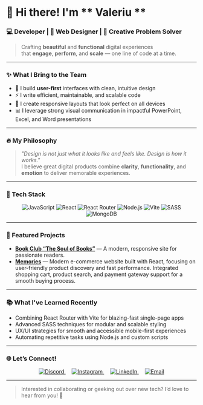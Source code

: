 # 👋 Hi there! I'm ** Valeriu **

### 💻 Developer | 🎨 Web Designer | 🚀 Creative Problem Solver

> Crafting **beautiful** and **functional** digital experiences  
> that **engage**, **perform**, and **scale** — one line of code at a time.

---

### ✨ What I Bring to the Team

- 🎯 I build **user-first** interfaces with clean, intuitive design  
- ⚡ I write efficient, maintainable, and scalable code  
- 📐 I create responsive layouts that look perfect on all devices  
- 📊 I leverage strong visual communication in impactful PowerPoint, Excel, and Word presentations  

---

### 🔥 My Philosophy

> *"Design is not just what it looks like and feels like. Design is how it works."*  
> I believe great digital products combine **clarity**, **functionality**, and **emotion** to deliver memorable experiences.

---

### 🚀 Tech Stack

<p align="center">
  <img src="https://img.shields.io/badge/JavaScript-F7DF1E?style=for-the-badge&logo=javascript&logoColor=black" alt="JavaScript" />
  <img src="https://img.shields.io/badge/React-61DAFB?style=for-the-badge&logo=react&logoColor=black" alt="React" />
  <img src="https://img.shields.io/badge/React_Router-CA4245?style=for-the-badge&logo=react-router&logoColor=white" alt="React Router" />
  <img src="https://img.shields.io/badge/Node.js-339933?style=for-the-badge&logo=node.js&logoColor=white" alt="Node.js" />
  <img src="https://img.shields.io/badge/Vite-646CFF?style=for-the-badge&logo=vite&logoColor=white" alt="Vite" />
  <img src="https://img.shields.io/badge/SASS-hotpink?style=for-the-badge&logo=sass&logoColor=white" alt="SASS" />
  <img src="https://img.shields.io/badge/MongoDB-47A248?style=for-the-badge&logo=mongodb&logoColor=white" alt="MongoDB" />
</p>

---

### 📂 Featured Projects

- **[Book Club “The Soul of Books”](https://sufletul-catilor.vercel.app/index.html)** — A modern, responsive site for passionate readers.  
- **[Memories](https://fe-memories-srl.vercel.app)** — Modern e-commerce website built with React, focusing on user-friendly product discovery and fast performance. Integrated shopping cart, product search, and payment gateway support for a smooth buying process.
---

### 📚 What I've Learned Recently

- Combining React Router with Vite for blazing-fast single-page apps  
- Advanced SASS techniques for modular and scalable styling  
- UX/UI strategies for smooth and accessible mobile-first experiences  
- Automating repetitive tasks using Node.js and custom scripts  

---

### 🌐 Let’s Connect!

<p align="center">
  <a href="https://discord.gg/valera_0001" target="_blank" rel="noopener" style="margin: 0 8px;">
    <img src="https://img.shields.io/badge/Discord-7289DA?style=for-the-badge&logo=discord&logoColor=white" alt="Discord" />
  </a>
  <a href="https://instagram.com/tech_valeriu" target="_blank" rel="noopener" style="margin: 0 8px;">
    <img src="https://img.shields.io/badge/Instagram-E4405F?style=for-the-badge&logo=instagram&logoColor=white" alt="Instagram" />
  </a>
  <a href="https://linkedin.com/in/valeriu-mazur-05a92a2a6" target="_blank" rel="noopener" style="margin: 0 8px;">
    <img src="https://img.shields.io/badge/LinkedIn-0077B5?style=for-the-badge&logo=linkedin&logoColor=white" alt="LinkedIn" />
  </a>
  <a href="mailto:valeriumazur023@gmail.com" target="_blank" rel="noopener" style="margin: 0 8px;">
    <img src="https://img.shields.io/badge/Email-D14836?style=for-the-badge&logo=gmail&logoColor=white" alt="Email" />
  </a>
</p>

---

> Interested in collaborating or geeking out over new tech? I’d love to hear from you! 🚀
